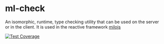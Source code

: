 # ml-check
An isomorphic, runtime, type checking utility that can be used on the server or in the client.
It is used in the reactive framework [milojs](https://github.com/milojs/milo)

[![Test Coverage](https://codeclimate.com/github/milojs/ml-check/badges/coverage.svg)](https://codeclimate.com/github/milojs/ml-check/coverage)
